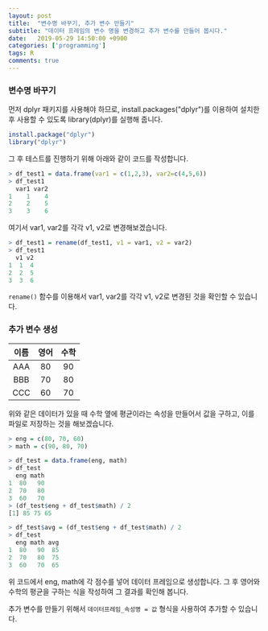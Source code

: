 ```yaml
---
layout: post
title:  "변수명 바꾸기, 추가 변수 만들기"
subtitle: "데이터 프레임의 변수 명을 변경하고 추가 변수를 만들어 봅시다."
date:   2019-05-29 14:50:00 +0900
categories: ['programming']
tags: R
comments: true
---
```


### 변수명 바꾸기
먼저 dplyr 패키지를 사용해야 하므로, install.packages("dplyr")를 이용하여 설치한 후 사용할 수 있도록 library(dplyr)를 실행해 줍니다.

```r
install.package("dplyr")
library("dplyr")
```

그 후 테스트를 진행하기 위해 아래와 같이 코드를 작성합니다.
```r
> df_test1 = data.frame(var1 = c(1,2,3), var2=c(4,5,6))
> df_test1
  var1 var2
1    1    4
2    2    5
3    3    6
```

여기서 var1, var2를 각각 v1, v2로 변경해보겠습니다.
```r
> df_test1 = rename(df_test1, v1 = var1, v2 = var2)
> df_test1
  v1 v2
1  1  4
2  2  5
3  3  6
```

`rename()` 함수를 이용해서 var1, var2를 각각 v1, v2로 변경된 것을 확인할 수 있습니다.

### 추가 변수 생성

| 이름 | 영어 | 수학 |
|:----:|:----:|:---:|
| AAA | 80 | 90 |
| BBB | 70 | 80 |
| CCC | 60 | 70 |

위와 같은 데이터가 있을 때 수학 옆에 평균이라는 속성을 만들어서 값을 구하고, 이를 파일로 저장하는 것을 해보겠습니다.

```r
> eng = c(80, 70, 60)
> math = c(90, 80, 70)

> df_test = data.frame(eng, math)
> df_test
  eng math
1  80   90
2  70   80
3  60   70
> (df_test$eng + df_test$math) / 2
[1] 85 75 65

> df_test$avg = (df_test$eng + df_test$math) / 2
> df_test
  eng math avg
1  80   90  85
2  70   80  75
3  60   70  65
```

위 코드에서 eng, math에 각 점수를 넣어 데이터 프레임으로 생성합니다. 그 후 영어와 수학의 평균을 구하는 식을 작성하여 그 결과를 확인해 봅니다.

추가 변수를 만들기 위해서 `데이터프레임_속성명 = 값` 형식을 사용하여 추가할 수 있습니다.

